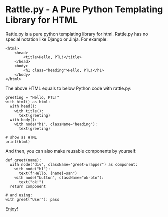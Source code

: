 # Rattle.py - A Pure Python Templating Library for HTML
Rattle.py is a pure python templating library for html.
Rattle.py has no special notation like Django or Jinja.
For example:

```
<html>
    <head>
        <title>Hello, PTL!</title>
    </head>
    <body>
        <h1 class="heading">Hello, PTL!</h1>
    </body>
</html>
```
The above HTML equals to below Python code with rattle.py:

```
greeting = "Hello, PTL!"
with html() as html:
  with head():
    with title():
      text(greeting)
  with body():
    with node("h1", className="heading"):
      text(greeting)

# show as HTML
print(html)
```
And then, you can also make reusable components by yourself:

```
def greet(name):
  with node("div", className="greet-wrapper") as component:
    with node("h1"):
      text(f"Hello, {name}=san")
    with node("button", className="ok-btn"):
      text("ok!")
  return component

# and using:
with greet("User"): pass
```
Enjoy!